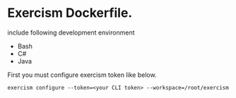 # Exercism Dockerfile. 
include following development environment
- Bash
- C#
- Java

First you must configure exercism token like below.
```
exercism configure --token=<your CLI token> --workspace=/root/exercism
```
